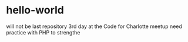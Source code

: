 # hello-world
will not be last repository
3rd day at the Code for Charlotte meetup
need practice with PHP to strengthe

